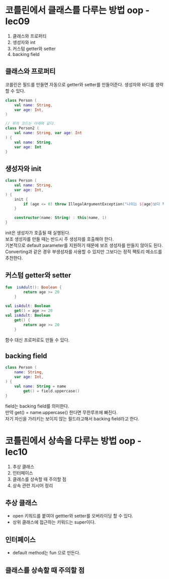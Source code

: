 # 코를린에서 클래스를 다루는 방법 oop - lec09
1. 클래스와 프로퍼티
2. 생성자와 int
3. 커스텀 getter와 setter
4. backing field

## 클래스와 프로퍼티
코를린은 필드를 만들면 자동으로 getter와 setter를 만들어준다.
생성자와 바디를 생략할 수 있다.
```kotlin
class Person (
    val name: String,
    var age: Int,
)

// 위의 코드는 아래와 같다.
class Person2 (
    val name: String, var age: Int
) {
    val name: String,
    var age: Int
}
```

## 생성자와 init
```kotlin
class Person (
    val name: String,
    var age: Int,
) {
    init {
        if (age <= 0) throw IllegalArgumentException("나이는 ${age}보다 작을 수 없습니다.")
    }

    constructor(name: String) : this(name, 1)
}
```
init은 생성자가 호출될 때 실행된다.  
보조 생성자를 만들 때는 반드시 주 생성자를 호출해야 한다.  
기본적으로 default parameter를 지원하기 때문에 보조 생성자를 만들지 않아도 된다.  
Converting과 같은 경우 부생성자를 사용할 수 있지만 그보다는 정적 팩토리 메소드를 추천한다.

## 커스텀 getter와 setter
```kotlin
fun  isAdult(): Boolean {
        return age >= 20
    }
    
val isAdult: Boolean
    get() = age >= 20
val isAdult: Boolean
    get() {
        return age >= 20
    } 
```
함수 대신 프로퍼로도 만들 수 있다.

## backing field
```kotlin
class Person (
    name: String,
    var age: Int,
) {
    val name: String = name
        get() = field.uppercase()
}
```
field는 backing field를 의미한다.  
만약 get() = name.uppercase() 한다면 무한루프에 빠진다.  
자기 자신을 가리키는 보이지 않는 필드라고해서 backing field라고 한다.

# 코틀린에서 상속을 다루는 방법 oop - lec10
1. 추상 클래스
2. 인터페이스
3. 클래스를 상속할 때 주의할 점
4. 상속 관련 지시어 정리

## 추상 클래스
- open 키워드를 붙여야 gettter와 setter를 오버라이딩 할 수 있다.
- 상위 클래스에 접근하는 키워드는 super이다.

## 인터페이스
- default method는 fun 으로 만든다.

## 클래스를 상속할 때 주의할 점
